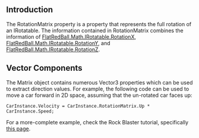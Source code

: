 ## Introduction

The RotationMatrix property is a property that represents the full rotation of an IRotatable. The information contained in RotationMatrix combines the information of [FlatRedBall.Math.IRotatable.RotationX](/frb/docs/index.php?title=FlatRedBall.Math.IRotatable.RotationX&action=edit&redlink=1 "FlatRedBall.Math.IRotatable.RotationX (page does not exist)"), [FlatRedBall.Math.IRotatable.RotationY](/frb/docs/index.php?title=FlatRedBall.Math.IRotatable.RotationY&action=edit&redlink=1 "FlatRedBall.Math.IRotatable.RotationY (page does not exist)"), and [FlatRedBall.Math.IRotatable.RotationZ](/frb/docs/index.php?title=FlatRedBall.Math.IRotatable.RotationZ&action=edit&redlink=1 "FlatRedBall.Math.IRotatable.RotationZ (page does not exist)").

## Vector Components

The Matrix object contains numerous Vector3 properties which can be used to extract direction values. For example, the following code can be used to move a car forward in 2D space, assuming that the un-rotated car faces up:

    CarInstance.Velocity = CarInstance.RotationMatrix.Up * CarInstance.Speed;

For a more-complete example, check the Rock Blaster tutorial, specifically [this page](/documentation/tutorials/rock-blaster/tutorials-main-ship-behavior.md "Tutorials:Rock Blaster:Main Ship Behavior").
